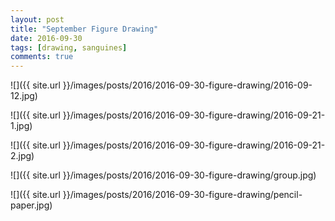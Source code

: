 ```yaml
---
layout: post
title: "September Figure Drawing"
date: 2016-09-30
tags: [drawing, sanguines]
comments: true
---
```

![]({{ site.url }}/images/posts/2016/2016-09-30-figure-drawing/2016-09-12.jpg)

![]({{ site.url }}/images/posts/2016/2016-09-30-figure-drawing/2016-09-21-1.jpg)

![]({{ site.url }}/images/posts/2016/2016-09-30-figure-drawing/2016-09-21-2.jpg)

![]({{ site.url }}/images/posts/2016/2016-09-30-figure-drawing/group.jpg)

![]({{ site.url }}/images/posts/2016/2016-09-30-figure-drawing/pencil-paper.jpg)

